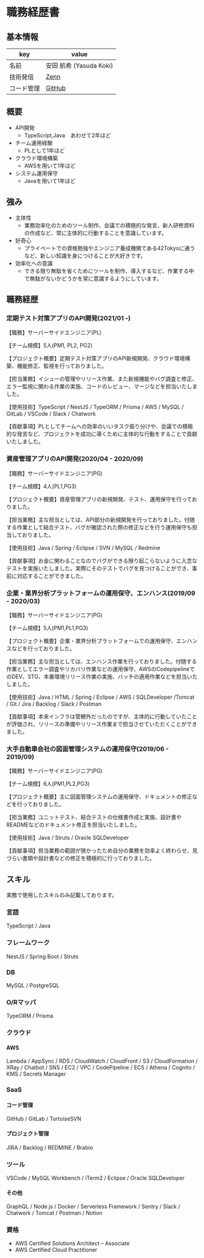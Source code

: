 # 職務経歴書

## 基本情報

|key|value|
|---|-----|
|名前|安田 航希 (Yasuda Koki)|
|技術発信|[Zenn](https://zenn.dev/cohky)|
|コード管理|[GitHub](https://github.com/cohky16)|

## 概要
- API開発
  - TypeScript,Java　あわせて2年ほど
- チーム運用経験
  - PLとして1年ほど
- クラウド環境構築
  - AWSを用いて1年ほど
- システム運用保守
  - Javaを用いて1年ほど

## 強み
- 主体性
  - 業務効率化のためのツール制作、会議での積極的な発言、新人研修資料の作成など、常に主体的に行動することを意識しています。
- 好奇心
  - プライベートでの資格勉強やエンジニア養成機関である42Tokyoに通うなど、新しい知識を身につけることが大好きです。
- 効率化への意識
  - できる限り無駄を省くためにツールを制作、導入するなど、作業する中で無駄がないかどうかを常に意識するようにしています。

## 職務経歴

### 定期テスト対策アプリのAPI開発(2021/01 -)

【職務】サーバーサイドエンジニア(PL)

【チーム規模】5人(PM1, PL2, PG2)

【プロジェクト概要】定期テスト対策アプリのAPI新規開発、クラウド環境構築、機能修正、監視を行っておりました。

【担当業務】イシューの管理やリリース作業、また新規機能やバグ調査と修正、エラー監視に関わる作業の実施、コードのレビュー、マージなどを担当いたしました。

【使用技術】TypeScript / NestJS / TypeORM / Prisma / AWS / MySQL / GitLab / VSCode / Slack / Chatwork

【貢献事項】PLとしてチームへの効率のいいタスク振り分けや、会議での積極的な発言など、プロジェクトを成功に導くために主体的な行動をすることで貢献いたしました。


### 資産管理アプリのAPI開発(2020/04 - 2020/09)

【職務】サーバーサイドエンジニア(PG)

【チーム規模】4人(PL1,PG3)

【プロジェクト概要】資産管理アプリの新規開発、テスト、運用保守を行っておりました。

【担当業務】主な担当としては、API部分の新規開発を行っておりました。付随する作業として結合テスト、バグが確認された際の修正などを行う運用保守も担当しておりました。

【使用技術】Java / Spring / Eclipse / SVN / MySQL / Redmine

【貢献事項】お金に関わることなのでバグができる限り起こらないように入念なテストを実施いたしました。実際にそのテストでバグを見つけることができ、事前に対応することができました。

### 企業・業界分析プラットフォームの運用保守、エンハンス(2019/09 - 2020/03)

【職務】サーバーサイドエンジニア(PG)

【チーム規模】5人(PM1,PL1,PG3)

【プロジェクト概要】企業・業界分析プラットフォームでの運用保守、エンハンスなどを行っておりました。

【担当業務】主な担当としては、エンハンス作業を行っておりました。付随する作業としてエラー調査やリカバリ作業などの運用保守、AWSのCodepipelineでのDEV、STG、本番環境リリース作業の実施、バッチの適用作業などを担当いたしました。

【使用技術】Java / HTML / Spring / Eclipse / AWS / SQLDeveloper /Tomcat / Git / Jira / Backlog / Slack / Postman

【貢献事項】本来インフラは管轄外だったのですが、主体的に行動していたことが評価され、リリースの準備やリリース作業まで担当させていただくことができました。


### 大手自動車会社の図面管理システムの運用保守(2019/06 - 2019/09)

【職務】サーバーサイドエンジニア(PG)

【チーム規模】6人(PM1,PL2,PG3)

【プロジェクト概要】主に図面管理システムの運用保守、ドキュメントの修正などを行っておりました。

【担当業務】ユニットテスト、結合テストの仕様書作成と実施、設計書やREADMEなどのドキュメント修正を担当いたしました。

【使用技術】Java / Struts / Oracle SQLDeveloper

【貢献事項】担当業務の範囲が狭かったため自分の業務を効率よく終わらせ、見づらい書類や設計書などの修正を積極的に行っておりました。

<div style="page-break-before:always"></div>

## スキル
実務で使用したスキルのみ記載しております。

### 言語
TypeScript / Java

### フレームワーク
NestJS / Spring Boot / Struts

### DB
MySQL / PostgreSQL

### O/Rマッパ
TypeORM / Prisma

### クラウド
#### AWS
Lambda / AppSync / RDS / CloudWatch / CloudFront / S3 / CloudFormation / XRay / Chatbot / SNS / EC2 / VPC / CodePipeline / ECS / Athena / Cognito / KMS / Secrets Manager

### SaaS
#### コード管理
GitHub / GitLab / TortoiseSVN

#### プロジェクト管理
JIRA / Backlog / REDMINE / Brabio

### ツール
VSCode / MySQL Workbench / iTerm2 / Eclipse / Oracle SQLDeveloper

#### その他
GraphQL / Node.js / Docker / Serverless Framework / Sentry / Slack / Chatwork / Tomcat / Postman / Notion

### 資格

- AWS Certified Solutions Architect – Associate
- AWS Certified Cloud Practitioner